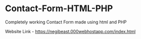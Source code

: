 # Contact-Form-HTML-PHP
Completely working Contact Form made using html and PHP

Website Link - https://negibeast.000webhostapp.com/index.html
